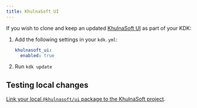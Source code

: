 ```yaml
---
title: KhulnaSoft UI
---
```


If you wish to clone and keep an updated [KhulnaSoft UI](https://github.com/khulnasoft-lab/khulnasoft-ui/)
as part of your KDK:

1. Add the following settings in your `kdk.yml`:

   ```yaml
   khulnasoft_ui:
     enabled: true
   ```

1. Run `kdk update`

## Testing local changes

[Link your local `@khulnasoft/ui` package to the KhulnaSoft project](https://github.com/khulnasoft-lab/khulnasoft-ui/-/blob/master/doc/contributing/khulnasoft_integration_test.md).
